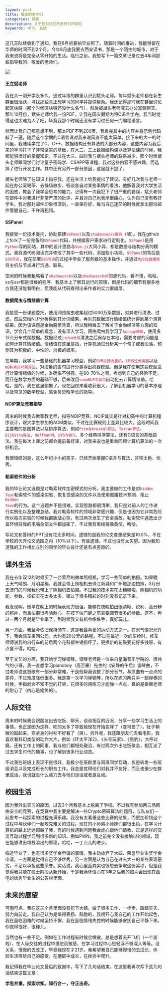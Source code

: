 ```yaml
---
layout: post
title: 敬爱的老师们
categories: 探索
description: 关于我对过往的老师们的回忆
keywords: 学习, 总结
---
```

这几天陆续收到了通知，我在6月初要拍毕业照了。随着时间的推进，我能够留在华师的时间不到2个月。今年8月底我要去西安读书，那是一个陌生的城市，对于我来说将是完全从零开始的生活。临行之前，我想写下一篇文章记录过去4年间那些指导我的、敬爱的老师们。

![](https://alienx.oss-cn-shenzhen.aliyuncs.com/images/discovery/A0515.png)

#### 王立斌老师
我在大一刚开学没多久，通过年级的群里认识到斌头老师。每年斌头老师都在新生群里很活跃，寻找那些真正想学习的同学并提供帮助。我还记得那时我在群里讨论起区块链（那个时候区块链还没什么名气），然后被斌头老师喊去办公室聊聊天。那年10月份，斌头老师给我一份PDF，让我在国庆假期内将C语言学完。我当时觉得这也太难为人了吧，毕竟我那个时候还没有学习过任何一门编程语言。

然而让我自己都意想不到，那本PDF不到200页，我看完其中的内容并将示例代码敲了一遍，随后这个学期的C语言课对我来说简直不能太简单。接下来的大一的时间里，我陆续学完了C、C++、数据结构还有算法的大部分内容，这些内容为我后来的学习打下了非常坚实的基础，在大二、三上数据结构课以及算法课的时候，我都能够很好的掌握知识。不过在大三、四时我与斌头老师的联系减少，那个时候斌头老师跟同学们讨论量子密码学、CSAPP等课程，我对这些内容不感兴趣，而选择了进行开发工作。其中还有另外一部分原因，这里就不提了。

斌头老师除了在知识上指导我，还在生活上给我提出了建议。有好几次我与老师一起在办公室喝茶、去操场散步，畅谈各自对某些事情的看法，他解答我对大学生活的困惑，教会了我学会思考的能力。记得有一次我犯下了很严重的错误，斌头老师在邮件中对我进行非常严肃的批评，并且对自己也表示很痛心，认为自己没有教好学生。我对那封邮件印象很深刻，一直保存好，每当自己迷茫的时候就拿出那份邮件警醒自己，不许再犯错。

#### SSPanel
我接受一份技术委托，协助搭建<code style="color:#c7254e;background-color:#f9f2f4;">SSPanel</code>以及<code style="color:#c7254e;background-color:#f9f2f4;">shadowsocks服务</code>（嘘）。我在github上fork了一份完备的<code style="color:#c7254e;background-color:#f9f2f4;">SSPanel</code>代码，并根据客户需求进行定制化。<code style="color:#c7254e;background-color:#f9f2f4;">SSPanel</code>是用<code style="color:#c7254e;background-color:#f9f2f4;">Python</code>写的网站，其中的设计思路与<code style="color:#c7254e;background-color:#f9f2f4;">Vue.js</code>大同小异，都是数据与结构分离的模式。我将源代码阅读完并修改了其中一些代码，添加些小功能。<code style="color:#c7254e;background-color:#f9f2f4;">SSPanel</code>的背后是<code style="color:#c7254e;background-color:#f9f2f4;">SSR节点</code>，我在部署<code style="color:#c7254e;background-color:#f9f2f4;">SSR节点</code>的过程中学会了服务器的基本操作，并通过<code style="color:#c7254e;background-color:#f9f2f4;">MySQL数据库</code>将主机与节点进行沟通、联系。

空闲的时候我粗略看了<code style="color:#c7254e;background-color:#f9f2f4;">shadowsocks</code>以及<code style="color:#c7254e;background-color:#f9f2f4;">shadowsocksR</code>的源代码，看不懂，哈哈。ss与ssr都是很棒的程序，我基本上了解其运行的原理，但是代码的细节有很多地方我还没能看明白，但我能从代码看得出来作者的实力很雄厚。

#### 数据爬虫与情绪值计算
我接受一份课题委托，使用网络爬虫收集超过5000万条数据，对其进行清洗、过滤，然后交给NLP分析得到其分词结果，再对其数据进行情绪值统计得到某个演算结果。因为该课题是金融股票背景，所以我稍微去了解关于金融经济等方面的知识，学会几个简单的概念，没有深入学习。网络爬虫我学习了<code style="color:#c7254e;background-color:#f9f2f4;">Scrapy框架</code>，使用多节点分布式爬数据。数据经过<code style="color:#c7254e;background-color:#f9f2f4;">jieba分词</code>清洗之后保存在本地，需要考虑的问题是如何计算其情绪值。情绪值在这里是指，计算机通过分析某一个句子或者段落，预测其为积极的、中性的、消极的概率。

在早期，我学习一些基础的机器学习模型，例如<code style="color:#c7254e;background-color:#f9f2f4;">SVM支持向量机</code>、<code style="color:#c7254e;background-color:#f9f2f4;">LR线性分类器</code>以及<code style="color:#c7254e;background-color:#f9f2f4;">NB朴素贝叶斯算法</code>，对海量的语句进行分类得出机器模型。但是我在使用这些模型进行计算情绪值的时候，准确率不够高，在60-70%之间。考虑到自己的经验不足，而且在数学方面的基础不够，后来改用<code style="color:#c7254e;background-color:#f9f2f4;">snowNLP工具包</code>自动化去计算情绪值。哈哈，是的，我在这里偷懒了。现在回顾来看收获很大，了解到机器学习的基本原理以及常见的数学模型，感谢吴思晗学长的指导。

#### NOIP算法竞赛指导
周末的时候我去做家教老师，指导NOIP竞赛。NOIP其实是针对初高中的计算机程序设计，跟大学生参加的ACM类似，不过在比赛规则上差异比较大。这段时间我主要教的是图算法以及排序算法，例如<code style="color:#c7254e;background-color:#f9f2f4;">Prim与Kruskal算法</code>、<code style="color:#c7254e;background-color:#f9f2f4;">Tarjan算法</code>、<code style="color:#c7254e;background-color:#f9f2f4;">Dijkstra算法</code>、<code style="color:#c7254e;background-color:#f9f2f4;">Huffman树</code>、<code style="color:#c7254e;background-color:#f9f2f4;">DFS与BFS</code>、多个经典排序算法，还有C语言的基础语法。我在每次上课之前都会提前备好课，对我来说也是重新回顾计算机算法的一次好机会。

我很惊叹的是，这么年纪小小的孩子，已经开始掌握C语言与算法，非常出色、优秀。

#### 勒索软件的分析
我的毕业论文选题是对勒索软件加密模式的分析。我主要做的工作是对<code style="color:#c7254e;background-color:#f9f2f4;">Hidden Tear</code>勒索软件的感染实验、恢复受感染的文件以及使用蜜罐技术预测、阻止<code style="color:#c7254e;background-color:#f9f2f4;">Hidden Tear</code>的行为。这个选题并不是很难，实现思路都很清晰，我只是对前人的工作进行实例化以及整理总结。我对勒索软件的领域非常感兴趣，但是也因为它非常危险所以每次实验的时候我都胆战心惊，有过两次发生了安全事故，勒索软件逃逸出沙盒环境将我的电脑全部文件都加密了，不过我有离线镜像备份，哈哈。

写论文和答辩的PPT没有花太多时间，遗憾的是我的论文查重结果是10.5%，不在学校的优秀论文范围之内（10%以下）。有些遗憾，不过也没有太失望。因为我知道我的工作相比与别的同学的毕业设计还是有点差距的。

## 课外生活

我在去年双12的时候买了一台索尼的微单照相机，学习一些简单的拍摄。如果晚上天气晴朗、月明星稀，我就会带上照相机去珠江新城和广州塔那边拍照，3月份去澳门的时候我也带上了照相机去拍摄。不过我的技术实在太糟糕啦，照相机的功能、参数、按钮实在太多太多，错过了很多精彩的时刻没有记录下来。

我发现啊，微单在晚上的时候表现力很强，能够在夜晚拍出很清晰、锐利、高分辨的照片，而且拍摄很考验耐心，在按下快门键之前需要调节很多的参数。这不，再过一两个月就是毕业季了，到时候我又有机会练练手，真好玩儿。

另一方面，我至今依旧保持骑车，这是我最喜爱的运动方式之一。在天气情况允许下，我会骑车来回公司，大约有20公里的路程。不过在最近一次的车检时，修车师傅说我的自行车的前后两个花鼓都生锈损坏了，更换新的花鼓要花好多钱呀，有点舍不得，哈哈。

至于文艺的方面，我开始学习弹钢琴。钢琴老师是一位来自星海音乐学院的、很帅气的小哥。我一直想学习pianoboy（高至豪）先生的《安静的午后》钢琴曲，不过老师说这首歌有一部分非常难，于是他帮我调整了部分音节，与原曲有一点点的差异，不过难度降低很多。我是第一次学习弹钢琴，所以在练习两只手一起弹奏的时候，手指就会不知不觉的打架，花很多时间练习才能弹一点点，真的是委屈老师的耐心了（内心是偷笑的）。

## 人际交往

周末的时候我会跟朋友出去吃饭、聊天，谈谈相互的近况，分享一些学习生活上的事情。也正是因为这样，吃的太多了导致我现在开始变胖了（变可爱了），肚子稍微的鼓起来，穿紧身的衬衫不好看了（哭）。另外呢，我还跟朋友们去看电影，我喜欢看科幻类型的动作大片，例如《环太平洋2》、《头号玩家》、《黑豹》，大呼过瘾。还有工作上的同事，我与他们都相处融洽，有过两次外出吃饭聚会，相互谈了过去学生时代的趣事，也了解到很多行业动态。

不过我在班级上表现不是很好，我极少在班群里与同班同学互动，仅是转发一些班级消息以及完成班长的职务工作。我总是觉得他们对我并不友好，而且也很少在群里说话，我也就没什么动力去与他们谈话或者是互动。

## 校园生活

因为我外出实习的原因，过去3个月我基本上脱离了学校。不过我有参加两三场网络安全的竞赛，在竞赛中我主要是解决一些Crypto密码算法的题目，与队友们一起思考一起探索的过程充满乐趣。我没有太看重这些比赛的结果，而更加珍惜这个过程中与伙伴们一起攻克难关的过程。现在的小师弟小师妹们都很出色，在学习计算机的路上远远超越了我，有的时候遇到问题我会虚心跟他们请教，正是这样的交流互动过程学习到很多新的知识。例如PWN，我之前完全没有接触过的领域，现在能够讲出堆栈溢出的原理，哈哈，一丁点儿的进步。

临近毕业了，也有很多奖学金申请的事情。我主动放弃了大四、荣誉毕业生奖学金申请，一方面是觉得自己不够优秀，另一方面是认为自己在过去大三的某些表现恶劣，不足以承担这些荣誉。实话说，我心里面其实也很想去争取这份奖项，但是我觉得我只能在硕士阶段从新开始，于是我满怀信心在3年之后我的照片会出现在西电的优秀毕业生的公告栏里面。

## 未来的展望

可圈可点。我在这三个月里面没有犯下大错，做了很多工作，一步步、踏踏实实、努力向前走。我自己认为是值得表扬、鼓励的，我很开心我自己的工作开始起色，我在面临困难的时候坚持不懈，我在面临情绪失控的时候能够安抚自己平静下来。你做得很好，很棒儿。

当然也有一些不足。例如在工作过程有时候会懒散，总是想着去开飞机（一个游戏）、在人际交往的过程中激进而敏感、在学习过程中心思轻浮不够深入等等。没关系，慢慢的去改正，毕竟我现在才21岁。我希望我自己能够慢慢的去成长，体验生活带给自己的感受，在磨砺中成长，在挫折中爬升。

我记得我在毕业论文最后的致谢中，写下了几句话结束，在这里我再次写下这几句话结束这篇文章：

<b>学思并重，探索求知。知行合一，守正出奇。</b>